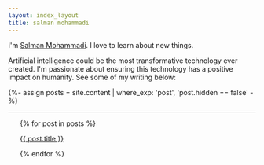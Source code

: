 ```yaml
---
layout: index_layout
title: salman mohammadi
---
```


I'm&nbsp;[Salman Mohammadi](https://www.linkedin.com/in/salman-m-a541a6152/). I love to learn about new things.

<!-- {: class="centered-text"} -->

Artificial intelligence could be the most transformative technology ever created. I'm passionate about ensuring this technology has a positive impact on humanity. See some of my writing below:

<!-- {: class="centered-text"} -->

{%- assign posts = site.content | where_exp: 'post', 'post.hidden == false' -%}
<hr class="contrast footer-hr">
  <div class="post-list">
    <ul class="content-listing">
      {% for post in posts %}    
        <a class="posting-list" href="{{ post.url | prepend: site.baseurl }}"><p class="posting-list">{{ post.title }}</p></a>
      {% endfor %}
        <br>
    </ul>
</div>
